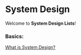 # System Design
Welcome to **System Design Lists**!
### Basics:
[What is System Design?](https://docs.github.com/en/github)
